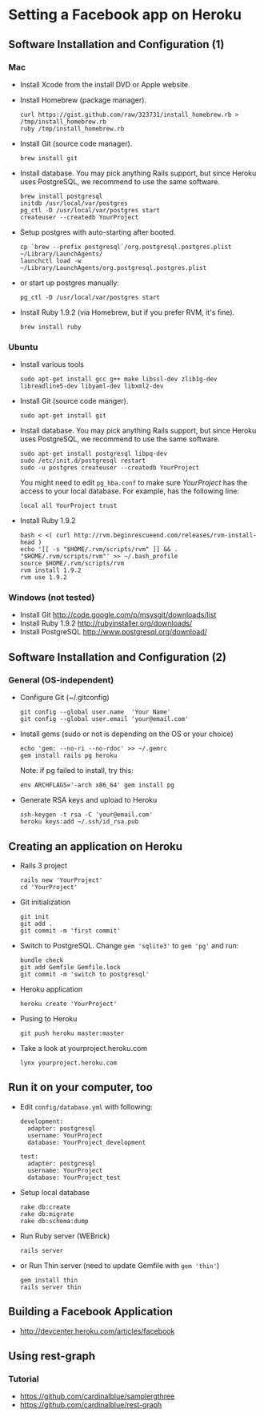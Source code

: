 
# Setting a Facebook app on Heroku

## Software Installation and Configuration (1)

### Mac

* Install Xcode from the install DVD or Apple website.

* Install Homebrew (package manager).

      curl https://gist.github.com/raw/323731/install_homebrew.rb > /tmp/install_homebrew.rb
      ruby /tmp/install_homebrew.rb

* Install Git (source code manager).

      brew install git

* Install database. You may pick anything Rails support, but since
  Heroku uses PostgreSQL, we recommend to use the same software.

      brew install postgresql
      initdb /usr/local/var/postgres
      pg_ctl -D /usr/local/var/postgres start
      createuser --createdb YourProject

* Setup postgres with auto-starting after booted.

      cp `brew --prefix postgresql`/org.postgresql.postgres.plist ~/Library/LaunchAgents/
      launchctl load -w ~/Library/LaunchAgents/org.postgresql.postgres.plist

* or start up postgres manually:

      pg_ctl -D /usr/local/var/postgres start

* Install Ruby 1.9.2 (via Homebrew, but if you prefer RVM, it's fine).

      brew install ruby

### Ubuntu

* Install various tools

      sudo apt-get install gcc g++ make libssl-dev zlib1g-dev libreadline5-dev libyaml-dev libxml2-dev

* Install Git (source code manger).

      sudo apt-get install git

* Install database. You may pick anything Rails support, but since
  Heroku uses PostgreSQL, we recommend to use the same software.

      sudo apt-get install postgresql libpq-dev
      sudo /etc/init.d/postgresql restart
      sudo -u postgres createuser --createdb YourProject

  You might need to edit `pg_hba.conf` to make sure _YourProject_ has the
  access to your local database. For example, has the following line:

      local all YourProject trust

* Install Ruby 1.9.2

      bash < <( curl http://rvm.beginrescueend.com/releases/rvm-install-head )
      echo '[[ -s "$HOME/.rvm/scripts/rvm" ]] && . "$HOME/.rvm/scripts/rvm"' >> ~/.bash_profile
      source $HOME/.rvm/scripts/rvm
      rvm install 1.9.2
      rvm use 1.9.2

### Windows (not tested)

* Install Git <http://code.google.com/p/msysgit/downloads/list>
* Install Ruby 1.9.2 <http://rubyinstaller.org/downloads/>
* Install PostgreSQL <http://www.postgresql.org/download/>

## Software Installation and Configuration (2)

### General (OS-independent)

* Configure Git (~/.gitconfig)

      git config --global user.name  'Your Name'
      git config --global user.email 'your@email.com'

* Install gems (sudo or not is depending on the OS or your choice)

      echo 'gem: --no-ri --no-rdoc' >> ~/.gemrc
      gem install rails pg heroku

  Note: if pg failed to install, try this:

      env ARCHFLAGS='-arch x86_64' gem install pg

* Generate RSA keys and upload to Heroku

      ssh-keygen -t rsa -C 'your@email.com'
      heroku keys:add ~/.ssh/id_rsa.pub

## Creating an application on Heroku

* Rails 3 project

      rails new 'YourProject'
      cd 'YourProject'

* Git initialization

      git init
      git add .
      git commit -m 'first commit'

* Switch to PostgreSQL. Change `gem 'sqlite3'` to `gem 'pg'` and run:

      bundle check
      git add Gemfile Gemfile.lock
      git commit -m 'switch to postgresql'

* Heroku application

      heroku create 'YourProject'

* Pusing to Heroku

      git push heroku master:master

* Take a look at yourproject.heroku.com

      lynx yourproject.heroku.com

## Run it on your computer, too

* Edit `config/database.yml` with following:

      development:
        adapter: postgresql
        username: YourProject
        database: YourProject_development

      test:
        adapter: postgresql
        username: YourProject
        database: YourProject_test

* Setup local database

      rake db:create
      rake db:migrate
      rake db:schema:dump

* Run Ruby server (WEBrick)

      rails server

* or Run Thin server (need to update Gemfile with `gem 'thin'`)

      gem install thin
      rails server thin

## Building a Facebook Application

* <http://devcenter.heroku.com/articles/facebook>

## Using rest-graph

### Tutorial

* <https://github.com/cardinalblue/samplergthree>
* <https://github.com/cardinalblue/rest-graph>
